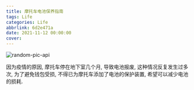 ```yaml
---
title: 摩托车电池保养指南
tags: Life
categories: Life
abbrlink: 6d2e471a
date: 2021-11-12 00:00:00
cover:
---
```


![random-pic-api](https://api.dong4j.ink:1024/cover?spm={{spm}})

因为疫情的原因, 摩托车停在地下室几个月, 导致电池报废, 这种情况反复发生过多次, 为了避免钱包受损, 不得已为摩托车添加了电池的保护装置, 希望可以减少电池的损耗.